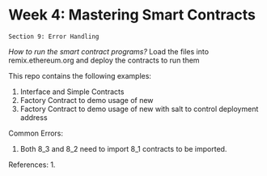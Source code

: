 # Week 4: Mastering Smart Contracts
    Section 9: Error Handling

*How to run the smart contract programs?*
Load the files into remix.ethereum.org and deploy the contracts to run them

This repo contains the following examples:

1. Interface and Simple Contracts
2. Factory Contract to demo usage of new 
3. Factory Contract to demo usage of new with salt to control deployment address

Common Errors:
1. Both 8_3 and 8_2 need to import 8_1 contracts to be imported.

References:
1.
